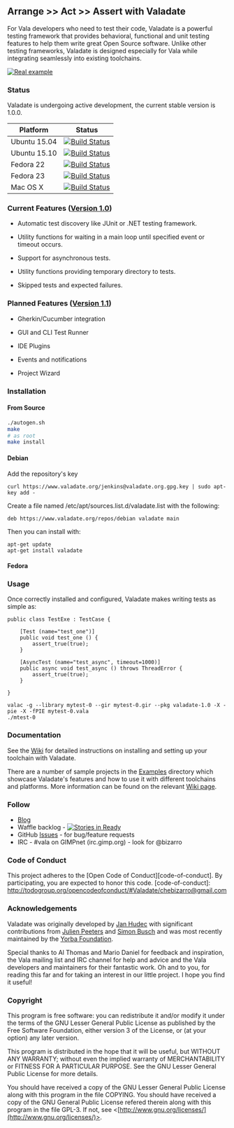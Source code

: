 ## Arrange >> Act >> Assert with Valadate

For Vala developers who need to test their code, Valadate is a powerful testing framework that provides behavioral, functional and unit testing features to help them write great Open Source software. Unlike other testing frameworks, Valadate is designed especially for Vala while integrating seamlessly into existing toolchains.

[![Real example](https://github.com/chebizarro/valadate/wiki/images/valadate_screenshot.png)]()

### Status
Valadate is undergoing active development, the current stable version is 1.0.0.

| Platform | Status |
| --- | --- |
| Ubuntu  15.04 | [![Build Status](http://jenkins.valadate.org:8080/buildStatus/icon?job=Valadate-1.0.0)](http://jenkins.valadate.org:8080/job/Valadate-1.0.0/) |
| Ubuntu  15.10 | [![Build Status](http://jenkins.valadate.org:8080/buildStatus/icon?job=Valadate-1.0.0 (Ubuntu-15.10))](http://jenkins.valadate.org:8080/view/Valadate/job/Valadate-1.0.0%20(Ubuntu-15.10)/) |
| Fedora  22 | [![Build Status](http://jenkins.valadate.org:8080/buildStatus/icon?job=Valadate-1.0.0 (Fedora-22))](http://jenkins.valadate.org:8080/view/Valadate/job/Valadate-1.0.0%20(Fedora-22)/) |
| Fedora  23 | [![Build Status](http://jenkins.valadate.org:8080/buildStatus/icon?job=Valadate-1.0.0 (Fedora-23))](http://jenkins.valadate.org:8080/view/Valadate/job/Valadate-1.0.0%20(Fedora-23)/) |
| Mac OS X | [![Build Status](http://jenkins.valadate.org:8080/buildStatus/icon?job=Valadate-1.0.0 (Mac OSX))](http://jenkins.valadate.org:8080/job/Valadate-1.0.0%20(Mac%20OSX)/) |

### Current Features ([Version 1.0](https://github.com/chebizarro/valadate/milestones/Version%201.0.0))

  * Automatic test discovery like JUnit or .NET testing framework.

  * Utility functions for waiting in a main loop until specified event or
    timeout occurs.

  * Support for asynchronous tests.

  * Utility functions providing temporary directory to tests.

  * Skipped tests and expected failures.
  
### Planned Features ([Version 1.1](https://github.com/chebizarro/valadate/milestones/Version%201.1.0))

  * Gherkin/Cucumber integration
  
  * GUI and CLI Test Runner
  
  * IDE Plugins
  
  * Events and notifications
  
  * Project Wizard

### Installation

#### From Source

```bash
./autogen.sh
make
# as root
make install
```

#### Debian

Add the repository's key
```
curl https://www.valadate.org/jenkins@valadate.org.gpg.key | sudo apt-key add -
```
Create a file named  /etc/apt/sources.list.d/valadate.list with the following:
```
deb	https://www.valadate.org/repos/debian valadate main
```
Then you can install with:
```
apt-get update
apt-get install valadate
```

#### Fedora



### Usage

Once correctly installed and configured, Valadate makes writing tests as simple as:

```vala
public class TestExe : TestCase {
	
	[Test (name="test_one")]
	public void test_one () {
		assert_true(true);
	}

	[AsyncTest (name="test_async", timeout=1000)]
	public async void test_async () throws ThreadError {
		assert_true(true);
	}
	
}

valac -g --library mytest-0 --gir mytest-0.gir --pkg valadate-1.0 -X -pie -X -fPIE mytest-0.vala
./mtest-0

```

### Documentation

See the [Wiki](https://github.com/chebizarro/valadate/wiki) for detailed instructions on installing and setting up your toolchain with Valadate.

There are a number of sample projects in the [Examples](examples) directory which showcase Valadate's features and how to use it with different toolchains and platforms. More information can be found on the relevant [Wiki page](https://github.com/chebizarro/valadate/wiki).

### Follow

* [Blog](http://bit.ly/1UDpayV)
* Waffle backlog - [![Stories in Ready](https://badge.waffle.io/chebizarro/valadate.png?label=ready&title=Ready)](https://waffle.io/chebizarro/valadate)
* GitHub [Issues](https://github.com/chebizarro/valadate/issues) - for bug/feature requests
* IRC - #vala on GIMPnet (irc.gimp.org) - look for @bizarro

### Code of Conduct

This project adheres to the [Open Code of Conduct][code-of-conduct]. By participating, you are expected to honor this code.
[code-of-conduct]: http://todogroup.org/opencodeofconduct/#Valadate/chebizarro@gmail.com

### Acknowledgements

Valadate was originally developed by [Jan Hudec](bulb@ucw.cz) with significant contributions from [Julien Peeters](contact@julienpeeters.fr) and [Simon Busch](morphis@gravedo.de) and was most recently maintained by the [Yorba Foundation](http://yorba.org/).

Special thanks to Al Thomas and Mario Daniel for feedback and inspiration, the Vala mailing list and IRC channel for help and advice and the Vala developers and maintainers for their fantastic work. Oh and to you, for reading this far and for taking an interest in our little project. I hope you find it useful!

### Copyright

This program is free software: you can redistribute it and/or modify
it under the terms of the GNU Lesser General Public License as published
by the Free Software Foundation, either version 3 of the License, or (at
your option) any later version.

This program is distributed in the hope that it will be useful,
but WITHOUT ANY WARRANTY; without even the implied warranty of
MERCHANTABILITY or FITNESS FOR A PARTICULAR PURPOSE.  See the
GNU Lesser General Public License for more details.

You should have received a copy of the GNU Lesser General Public License
along with this program in the file COPYING.  You should have received
a copy of the GNU General Public License refered therein along with this
program in the file GPL-3.  If not, see <[http://www.gnu.org/licenses/](http://www.gnu.org/licenses/)>.
